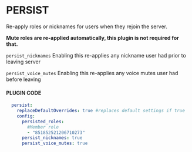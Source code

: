 # PERSIST

Re-apply roles or nicknames for users when they rejoin the server.

**Mute roles are re-applied automatically, this plugin is not required for that.**

`persist_nicknames` Enabling this re-applies any nickname user had prior to leaving server

`persist_voice_mutes` Enabling this re-applies any voice mutes user had before leaving

#### PLUGIN CODE

```yaml
  persist:
    replaceDefaultOverrides: true #replaces default settings if true
    config:
      persisted_roles:
        #Member role
        - "851852521206710273"
      persist_nicknames: true
      persist_voice_mutes: true
```
